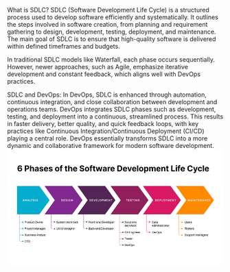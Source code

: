 What is SDLC? 
SDLC (Software Development Life Cycle) is a structured process used to develop software efficiently and systematically. It outlines the steps involved in 
software creation, from planning and requirement gathering to design, development, testing, deployment, and maintenance. The main goal of SDLC is to 
ensure that high-quality software is delivered within defined timeframes and budgets.

In traditional SDLC models like Waterfall, each phase occurs sequentially. However, newer approaches, such as Agile, emphasize iterative development and 
constant feedback, which aligns well with DevOps practices.

SDLC and DevOps:
In DevOps, SDLC is enhanced through automation, continuous integration, and close collaboration between development and operations teams. DevOps 
integrates SDLC phases such as development, testing, and deployment into a continuous, streamlined process. This results in faster delivery, better 
quality, and quick feedback loops, with key practices like Continuous Integration/Continuous Deployment (CI/CD) playing a central role. DevOps essentially 
transforms SDLC into a more dynamic and collaborative framework for modern software development.
![Alt text](SDLC.png)